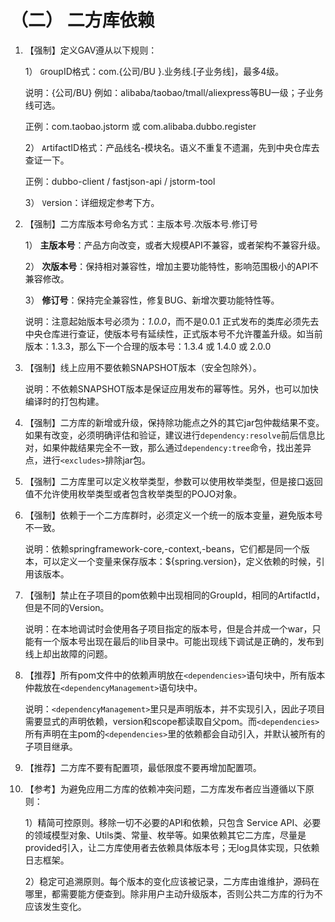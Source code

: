 # （二） 二方库依赖

1. 【强制】定义GAV遵从以下规则：  

   1） `G`roupID格式：com.{公司/BU }.业务线.\[子业务线\]，最多4级。   

   说明：{公司/BU} 例如：alibaba/taobao/tmall/aliexpress等BU一级；子业务线可选。   

   正例：com.taobao.jstorm 或 com.alibaba.dubbo.register

  
   2） `A`rtifactID格式：产品线名-模块名。语义不重复不遗漏，先到中央仓库去查证一下。

  
   正例：dubbo-client / fastjson-api / jstorm-tool  

   3） `V`ersion：详细规定参考下方。 

2. 【强制】二方库版本号命名方式：主版本号.次版本号.修订号  

   1） **主版本号**：产品方向改变，或者大规模API不兼容，或者架构不兼容升级。   

   2） **次版本号**：保持相对兼容性，增加主要功能特性，影响范围极小的API不兼容修改。  

   3） **修订号**：保持完全兼容性，修复BUG、新增次要功能特性等。  

   说明：注意起始版本号必须为：_1.0.0_，而不是0.0.1   正式发布的类库必须先去中央仓库进行查证，使版本号有延续性，正式版本号不允许覆盖升级。如当前版本：1.3.3，那么下一个合理的版本号：1.3.4 或 1.4.0 或 2.0.0 

3. 【强制】线上应用不要依赖SNAPSHOT版本（安全包除外）。  


   说明：不依赖SNAPSHOT版本是保证应用发布的幂等性。另外，也可以加快编译时的打包构建。  

4. 【强制】二方库的新增或升级，保持除功能点之外的其它jar包仲裁结果不变。如果有改变，必须明确评估和验证，建议进行`dependency:resolve`前后信息比对，如果仲裁结果完全不一致，那么通过`dependency:tree`命令，找出差异点，进行`<excludes>`排除jar包。 
5. 【强制】二方库里可以定义枚举类型，参数可以使用枚举类型，但是接口返回值不允许使用枚举类型或者包含枚举类型的POJO对象。 
6. 【强制】依赖于一个二方库群时，必须定义一个统一的版本变量，避免版本号不一致。   


   说明：依赖springframework-core,-context,-beans，它们都是同一个版本，可以定义一个变量来保存版本：${spring.version}，定义依赖的时候，引用该版本。

7. 【强制】禁止在子项目的pom依赖中出现相同的GroupId，相同的ArtifactId，但是不同的Version。

  
   说明：在本地调试时会使用各子项目指定的版本号，但是合并成一个war，只能有一个版本号出现在最后的lib目录中。可能出现线下调试是正确的，发布到线上却出故障的问题。 

8. 【推荐】所有pom文件中的依赖声明放在`<dependencies>`语句块中，所有版本仲裁放在`<dependencyManagement>`语句块中。 

  
   说明：`<dependencyManagement>`里只是声明版本，并不实现引入，因此子项目需要显式的声明依赖，version和scope都读取自父pom。而`<dependencies>`所有声明在主pom的`<dependencies>`里的依赖都会自动引入，并默认被所有的子项目继承。 

9. 【推荐】二方库不要有配置项，最低限度不要再增加配置项。 
10. 【参考】为避免应用二方库的依赖冲突问题，二方库发布者应当遵循以下原则：  
 

    1）精简可控原则。移除一切不必要的API和依赖，只包含 Service API、必要的领域模型对象、Utils类、常量、枚举等。如果依赖其它二方库，尽量是provided引入，让二方库使用者去依赖具体版本号；无log具体实现，只依赖日志框架。  


    2）稳定可追溯原则。每个版本的变化应该被记录，二方库由谁维护，源码在哪里，都需要能方便查到。除非用户主动升级版本，否则公共二方库的行为不应该发生变化。  

